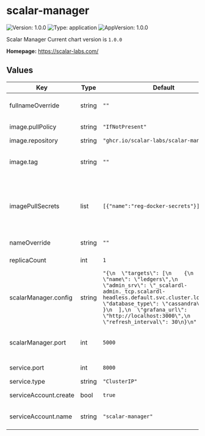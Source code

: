 # scalar-manager

![Version: 1.0.0](https://img.shields.io/badge/Version-1.0.0-informational?style=flat-square)  ![Type: application](https://img.shields.io/badge/Type-application-informational?style=flat-square)  ![AppVersion: 1.0.0](https://img.shields.io/badge/AppVersion-1.0.0-informational?style=flat-square)

Scalar Manager
Current chart version is `1.0.0`

**Homepage:** <https://scalar-labs.com/>

## Values

| Key | Type | Default | Description |
|-----|------|---------|-------------|
| fullnameOverride | string | `""` | Override the fully qualified app name |
| image.pullPolicy | string | `"IfNotPresent"` | Specify a imagePullPolicy |
| image.repository | string | `"ghcr.io/scalar-labs/scalar-manager"` | Docker image |
| image.tag | string | `""` | Override the image tag whose default is the chart appVersion |
| imagePullSecrets | list | `[{"name":"reg-docker-secrets"}]` | Optionally specify an array of imagePullSecrets. Secrets must be manually created in the namespace |
| nameOverride | string | `""` | Override the Chart name |
| replicaCount | int | `1` | number of replicas to deploy |
| scalarManager.config | string | `"{\n  \"targets\": [\n    {\n      \"name\": \"ledgers\",\n      \"admin_srv\": \"_scalardl-admin._tcp.scalardl-headless.default.svc.cluster.local\",\n      \"database_type\": \"cassandra\"\n    }\n  ],\n  \"grafana_url\": \"http://localhost:3000\",\n  \"refresh_interval\": 30\n}\n"` | The config passed to Scalar Manager (JSON) |
| scalarManager.port | int | `5000` | The port that Scalar Manager container exposes |
| service.port | int | `8000` | The port that service exposes |
| service.type | string | `"ClusterIP"` | The service type |
| serviceAccount.create | bool | `true` | Create a service account |
| serviceAccount.name | string | `"scalar-manager"` | Specify the name for the service account |
